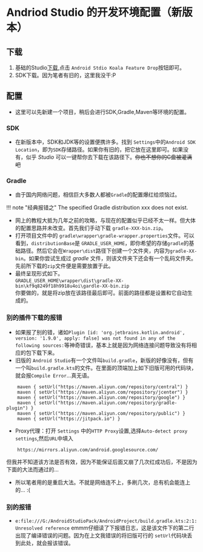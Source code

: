 # Andriod Studio 的开发环境配置（新版本）

## 下载

1. 基础的Studio[下载](https://developer.android.google.cn/studio?hl=zh-cn),点击 `Android Stdio Koala Feature Drop`按钮即可。
2. SDK下载。因为笔者有旧的，这里我没干:P

## 配置

- 这里可以先新建一个项目，稍后会进行SDK,Gradle,Maven等环境的配置。

### SDK
- 在新版本中，SDK和JDK等的设置便携许多。找到 `Settings`中的`Android SDK Location`，即为`SDK`存储路径。如果你有旧的，把它放在这里即可。如果没有，似乎 _Studio_ 可以一键帮你去下载在该路径下。<del>你也不想你的C盘被灌满吧</del>
  
### Gradle
- 由于国内网络问题，相信巨大多数人都被`Gradle`的配置爆红给烦恼过。

!!! note "经典报错之"
	The specified Gradle distribution xxx does not exist.

- 网上的教程大抵为几年之前的攻略，与现在的配置似乎已经不太一样。但大体的配置思路并未改变。首先我们手动下载 `gradle-XXX-bin.zip`。
- 打开项目文件中的 `gradle\wrapper\gradle-wrapper.properties`文件。可以看到，`distributionBase`是 `GRADLE_USER_HOME`，即你希望的存储`gradle`的基础路径。然后它会在`Wrapper\dist`路径下创建一个文件夹，内容为`gradle-XX-bin`。如果你尝试生成过 _gradle_ 文件，则该文件夹下还会有一个乱码文件夹。先前所下载的`zip`文件便是需要放置于此。
- 最终呈现形式如下。
<br> `GRADLE_USER_HOME\wrapper\dist\gradle-XX-bin\kf9q8249f18h9918u4oi\gardle-XX-bin.zip`<br>你要做的，就是将zip放在该路径最后即可。前面的路径都是设置和它自动生成的。

### 别的插件下载的报错

- 如果报了别的错，诸如`Plugin [id: 'org.jetbrains.kotlin.android', version: '1.9.0', apply: false] was not found in any of the following sources:`等神奇错误，基本上就是因为网络连接问题导致没有将相应的包下载下来。
- 旧版的 `Android Studio`有一个文件叫`build.gradle`，新版的好像没有，但有一个叫`build.gradle.kts`的文件。在里面的顶端加上如下旧版可用的代码块，就会报`Compile Error`...真无语。

```
	maven { setUrl("https://maven.aliyun.com/repository/central") }
	maven { setUrl("https://maven.aliyun.com/repository/jcenter") }
	maven { setUrl("https://maven.aliyun.com/repository/google") }
	maven { setUrl("https://maven.aliyun.com/repository/gradle-plugin") }
	maven { setUrl("https://maven.aliyun.com/repository/public") }
	maven { setUrl("https://jitpack.io") }
```
- Proxy代理：打开 `Settings` 中的`HTTP Proxy`设置,选择`Auto-detect proxy settings`,然后`URL`中填入
```
	https://mirrors.aliyun.com/android.googlesource.com/
```
但我并不知道该方法是否有效，因为不能保证后面又崩了几次红成功后，不是因为下面的大法而通过的...
- 所以笔者用的是重启大法。不就是网络连不上，多刷几次，总有机会能连上的... :(

### 别的报错
- `e:file:///G:/AndroidStudioPack/AndroidProject/build.gradle.kts:2:1: Unresolved reference` emmm仔细读了下报错日志，这是该文件下的第二行出现了编译错误的问题。因为在上文我错误的将旧版可行的 `setUrl`代码块丢到此处，就会报该错误。
